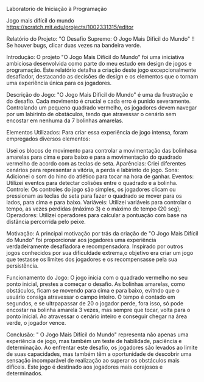Laboratorio de Iniciação à Programação

Jogo mais difícil do mundo 
https://scratch.mit.edu/projects/1002331315/editor

Relatório do Projeto: "O Desafio Supremo: O Jogo Mais Difícil do Mundo"
!! Se houver bugs, clicar duas vezes na bandeira verde.

Introdução:
O projeto "O Jogo Mais Difícil do Mundo" foi uma iniciativa ambiciosa desenvolvida como parte do meu estudo em design de jogos e programação. Este relatório detalha a criação deste jogo excepcionalmente desafiador, destacando as decisões de design e os elementos que o tornam uma experiência única para os jogadores.

Descrição do Jogo:
"O Jogo Mais Difícil do Mundo" é uma da frustração e do desafio. Cada movimento é crucial e cada erro é punido severamente. Controlando um pequeno quadrado vermelho, os jogadores devem navegar por um labirinto de obstáculos, tendo que atravessar o cenário sem encostar em nenhuma da 7 bolinhas amarelas.

Elementos Utilizados:
Para criar essa experiência de jogo intensa, foram empregados diversos elementos:

Usei os blocos de movimento para controlar a movimentação das bolinhasa amarelas para cima e para baixo e para a movimentação do quadrado vermelho de acordo com as teclas de seta. 
Aparências: Criei diferentes cenários para representar a vitória, a perda e  labirinto do jogo. 
Sons: Adicionei o som do hino do atlético para tocar na hora de ganhar.
Eventos: Utilizei eventos para detectar colisões entre o quadrado e a bolinha. Controle: Os controles do jogo são simples, os jogadores clicam ou pressionam as teclas de seta para fazer o quadrado se mover para os lados, para cima e para baixo. 
Variáveis: Utilizei variáveis para controlar o tempo, as vezes perdidas (máximo 3) e o máximo de tempo (20 seg); 
Operadores: Utilizei operadores para calcular a pontuação com base na distância percorrida pelo peixe.

Motivação:
A principal motivação por trás da criação de "O Jogo Mais Difícil do Mundo" foi proporcionar aos jogadores uma experiência verdadeiramente desafiadora e recompensadora. Inspirado por outros jogos conhecidos por sua dificuldade extrema,o objetivo era criar um jogo que testasse os limites dos jogadores e os recompensasse pela sua persistência.

Funcionamento do Jogo:
O jogo inicia com o quadrado vermelho no seu ponto inicial, prestes a começar o desafio. As bolinhas amarelas, como obstáculos, ficam se movendo para cima e para baixo, evitndo que o usuário consiga atravessar o campo inteiro. O tempo é contado em segundos, e se ultrpapassar de 20 o jogador perde, fora isso, só pode encostar na bolinha amarela 3 vezes, mas sempre que tocar, volta para o ponto inicial. Ao atravessar o cenário inteiro e conseguir chegar na área verde, o jogador vence.


Conclusão:
" O Jogo Mais Difícil do Mundo" representa não apenas uma experiência de jogo, mas também um teste de habilidade, paciência e determinação. Ao enfrentar este desafio, os jogadores são levados ao limite de suas capacidades, mas também têm a oportunidade de descobrir uma sensação incomparável de realização ao superar os obstáculos mais difíceis. Este jogo é destinado aos jogadores mais corajosos e determinados.
